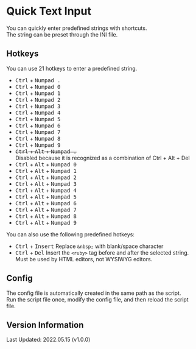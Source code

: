 # Quick Text Input
You can quickly enter predefined strings with shortcuts.  
The string can be preset through the INI file.

## Hotkeys
You can use 21 hotkeys to enter a predefined string.
  * <kbd>Ctrl</kbd> + <kbd>Numpad .</kbd>
  * <kbd>Ctrl</kbd> + <kbd>Numpad 0</kbd>
  * <kbd>Ctrl</kbd> + <kbd>Numpad 1</kbd>
  * <kbd>Ctrl</kbd> + <kbd>Numpad 2</kbd>
  * <kbd>Ctrl</kbd> + <kbd>Numpad 3</kbd>
  * <kbd>Ctrl</kbd> + <kbd>Numpad 4</kbd>
  * <kbd>Ctrl</kbd> + <kbd>Numpad 5</kbd>
  * <kbd>Ctrl</kbd> + <kbd>Numpad 6</kbd>
  * <kbd>Ctrl</kbd> + <kbd>Numpad 7</kbd>
  * <kbd>Ctrl</kbd> + <kbd>Numpad 8</kbd>
  * <kbd>Ctrl</kbd> + <kbd>Numpad 9</kbd>
  * ~~<kbd>Ctrl</kbd> + <kbd>Alt</kbd> + <kbd>Numpad .</kbd>~~  
    Disabled because it is recognized as a combination of Ctrl + Alt + Del
  * <kbd>Ctrl</kbd> + <kbd>Alt</kbd> + <kbd>Numpad 0</kbd>
  * <kbd>Ctrl</kbd> + <kbd>Alt</kbd> + <kbd>Numpad 1</kbd>
  * <kbd>Ctrl</kbd> + <kbd>Alt</kbd> + <kbd>Numpad 2</kbd>
  * <kbd>Ctrl</kbd> + <kbd>Alt</kbd> + <kbd>Numpad 3</kbd>
  * <kbd>Ctrl</kbd> + <kbd>Alt</kbd> + <kbd>Numpad 4</kbd>
  * <kbd>Ctrl</kbd> + <kbd>Alt</kbd> + <kbd>Numpad 5</kbd>
  * <kbd>Ctrl</kbd> + <kbd>Alt</kbd> + <kbd>Numpad 6</kbd>
  * <kbd>Ctrl</kbd> + <kbd>Alt</kbd> + <kbd>Numpad 7</kbd>
  * <kbd>Ctrl</kbd> + <kbd>Alt</kbd> + <kbd>Numpad 8</kbd>
  * <kbd>Ctrl</kbd> + <kbd>Alt</kbd> + <kbd>Numpad 9</kbd>

You can also use the following predefined hotkeys:
  * <kbd>Ctrl</kbd> + <kbd>Insert</kbd>
    Replace `&nbsp;` with blank/space character
  * <kbd>Ctrl</kbd> + <kbd>Del</kbd>
    Insert the `<ruby>` tag before and after the selected string.  
    Must be used by HTML editors, not WYSIWYG editors.

## Config
The config file is automatically created in the same path as the script.  
Run the script file once, modify the config file, and then reload the script file.

## Version Information
Last Updated: 2022.05.15 (v1.0.0)
